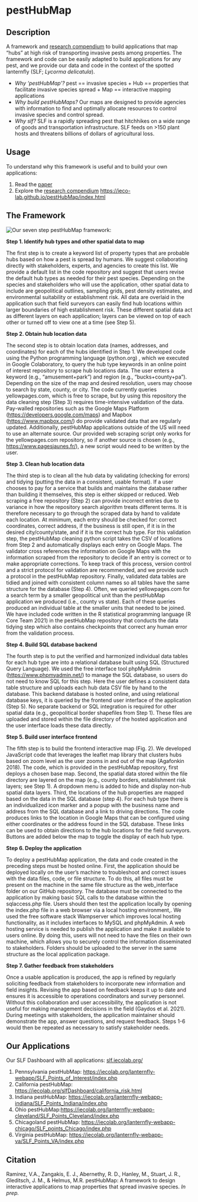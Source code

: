 # pestHubMap

<!-- badges: start -->
<!-- badges: end -->

## Description

A framework and [research
compendium](https://ieco-lab.github.io/pestHubMap/index.html) to build
applications that map “hubs” at high risk of transporting invasive pests
among properties. The framework and code can be easily adapted to build
applications for any pest, and we provide our data and code in the
context of the spotted lanternfly (SLF; *Lycorma delicatula*).

-   *Why ‘pestHubMap’?* pest == invasive species + Hub == properties
    that facilitate invasive species spread + Map == interactive mapping
    applications
-   *Why build pestHubMaps?* Our maps are designed to provide agencies
    with information to find and optimally allocate resources to control
    invasive species and control spread.
-   *Why slf?* SLF is a rapidly spreading pest that hitchhikes on a wide
    range of goods and transportation infrastructure. SLF feeds
    on &gt;150 plant hosts and threatens billions of dollars of
    agricultural loss.

## Usage

To understand why this framework is useful and to build your own
applications:

1.  Read the [paper](LINK)
2.  Explore the [research
    compendium](https://ieco-lab.github.io/pestHubMap/index.html)
    <https://ieco-lab.github.io/pestHubMap/index.html>

## The Framework

![Our seven step pestHubMap framework:](figures/fig1_framework.png)

**Step 1. Identify hub types and other spatial data to map**

The first step is to create a keyword list of property types that are
probable hubs based on how a pest is spread by humans. We suggest
collaborating directly with stakeholders, experts, and agencies to
create this list. We provide a default list in the code repository and
suggest that users revise the default hub types as needed for their pest
species. Depending on the species and stakeholders who will use the
application, other spatial data to include are geopolitical outlines,
sampling grids, pest density estimates, and environmental suitability or
establishment risk. All data are overlaid in the application such that
field surveyors can easily find hub locations within larger boundaries
of high establishment risk. These different spatial data act as
different layers on each application; layers can be viewed on top of
each other or turned off to view one at a time (see Step 5).

**Step 2. Obtain hub location data**

The second step is to obtain location data (names, addresses, and
coordinates) for each of the hubs identified in Step 1. We developed
code using the Python programming language (python.org) , which we
executed in Google Colaboratory, to query the hub type keywords in an
online point of interest repository to scrape hub locations data. The
user enters a keyword (e.g., “amusement+park”) and region (e.g.,
“bucks+county+pa”). Depending on the size of the map and desired
resolution, users may choose to search by state, county, or city. The
code currently queries yellowpages.com, which is free to scrape, but by
using this repository the data cleaning step (Step 3) requires
time-intensive validation of the data. Pay-walled repositories such as
the Google Maps Platform (<https://developers.google.com/maps>) and
Mapbox (<https://www.mapbox.com/>) do provide validated data that are
regularly updated. Additionally, pestHubMap applications outside of the
US will need to use an alternate source. Our provided web scraping
script only works for the yellowpages.com repository, so if another
source is chosen (e.g., <https://www.pagesjaunes.fr/>), a new script
would need to be written by the user.

**Step 3. Clean hub location data**

The third step is to clean all the hub data by validating (checking for
errors) and tidying (putting the data in a consistent, usable format).
If a user chooses to pay for a service that builds and maintains the
database rather than building it themselves, this step is either skipped
or reduced. Web scraping a free repository (Step 2) can provide
incorrect entries due to variance in how the repository search algorithm
treats different terms. It is therefore necessary to go through the
scraped data by hand to validate each location. At minimum, each entry
should be checked for: correct coordinates, correct address, if the
business is still open, if it is in the desired city/county/state, and
if it is the correct hub type. For this validation step, the pestHubMap
cleaning python script takes the CSV of locations from Step 2 and
automatically displays each entry on Google Maps. The validator cross
references the information on Google Maps with the information scraped
from the repository to decide if an entry is correct or to make
appropriate corrections. To keep track of this process, version control
and a strict protocol for validation are recommended, and we provide
such a protocol in the pestHubMap repository. Finally, validated data
tables are tidied and joined with consistent column names so all tables
have the same structure for the database (Step 4). Often, we queried
yellowpages.com for a search term by a smaller geopolitical unit than
the pestHubMap application we produced (i.e., county vs state). Each of
these queries produced an individual table at the smaller units that
needed to be joined. We have included code written in the R statistical
programming language (R Core Team 2021) in the pestHubMap repository
that conducts the data tidying step which also contains checkpoints that
correct any human error from the validation process.

**Step 4. Build SQL database backend**

The fourth step is to put the verified and harmonized individual data
tables for each hub type are into a relational database built using SQL
(Structured Query Language). We used the free interface tool phpMyAdmin
(<https://www.phpmyadmin.net/>) to manage the SQL database, so users do
not need to know SQL for this step. Here the user defines a consistent
data table structure and uploads each hub data CSV file by hand to the
database. This backend database is hosted online, and using relational
database keys, it is queried by the frontend user interface of the
application (Step 5). No separate backend or SQL integration is required
for other spatial data (e.g., geopolitical border shapefiles from Step
1). These files are uploaded and stored within the file directory of the
hosted application and the user interface loads these data directly.

**Step 5. Build user interface frontend**

The fifth step is to build the frontend interactive map (Fig. 2). We
developed JavaScript code that leverages the leaflet map library that
clusters hubs based on zoom level as the user zooms in and out of the
map (Agafonkin 2018). The code, which is provided in the pestHubMap
repository, first deploys a chosen base map. Second, the spatial data
stored within the file directory are layered on the map (e.g., county
borders, establishment risk layers; see Step 1). A dropdown menu is
added to hide and display non-hub spatial data layers. Third, the
locations of the hub properties are mapped based on the data in the SQL
database (step 4). For each hub type there is an individualized icon
marker and a popup with the business name and address from the SQL
database and a link to driving directions. The code produces links to
the location in Google Maps that can be configured using either
coordinates or the address found in the SQL database. These links can be
used to obtain directions to the hub locations for the field surveyors.
Buttons are added below the map to toggle the display of each hub type.

**Step 6. Deploy the application**

To deploy a pestHubMap application, the data and code created in the
preceding steps must be hosted online. First, the application should be
deployed locally on the user’s machine to troubleshoot and correct
issues with the data files, code, or file structure. To do this, all
files must be present on the machine in the same file structure as the
web\_interface folder on our GitHub repository. The database must be
connected to the application by making basic SQL calls to the database
within the sqlaccess.php file. Users should then test the application
locally by opening the index.php file in a web browser via a local
hosting environment,. We used the free software stack Wampserver which
improves local hosting functionality, as it includes interfaces to MySQL
and phpMyAdmin. A web hosting service is needed to publish the
application and make it available to users online. By doing this, users
will not need to have the files on their own machine, which allows you
to securely control the information disseminated to stakeholders.
Folders should be uploaded to the server in the same structure as the
local application package.

**Step 7. Gather feedback from stakeholders**

Once a usable application is produced, the app is refined by regularly
soliciting feedback from stakeholders to incorporate new information and
field insights. Revising the app based on feedback keeps it up to date
and ensures it is accessible to operations coordinators and survey
personnel. Without this collaboration and user accessibility, the
application is not useful for making management decisions in the field
(Gaydos et al. 2021). During meetings with stakeholders, the application
maintainer should demonstrate the app, answer questions, and request
feedback. Steps 1-6 would then be repeated as necessary to satisfy
stakeholder needs.

## Our Applications

Our SLF Dashboard with all applications:
[slf.iecolab.org/](https://iecolab.org/slfDashboard/index.html)

1.  Pennsylvania pestHubMap:
    <https://iecolab.org/lanternfly-webapp/SLF_Points_of_Interest/index.php>
2.  California pestHubMap:
    <https://iecolab.org/slfDashboard/california_risk.html>
3.  Indiana pestHubMap:
    <https://iecolab.org/lanternfly-webapp-indiana/SLF_Points_Indiana/index.php>
4.  Ohio
    pestHubMap:<https://iecolab.org/lanternfly-webapp-cleveland/SLF_Points_Cleveland/index.php>
5.  Chicagoland pestHubMap:
    <https://iecolab.org/lanternfly-webapp-chicago/SLF_points_Chicago/index.php>
6.  Virginia pestHubMap:
    <https://iecolab.org/lanternfly-webapp-va/SLF_Points_VA/index.php>

## Citation

Ramirez, V.A., Zangakis, E. J., Abernethy, R. D., Hanley, M., Stuart, J.
R., Gleditsch, J. M., & Helmus, M.R. pestHubMap: A framework to design
interactive applications to map properties that spread invasive species.
*In prep.*
